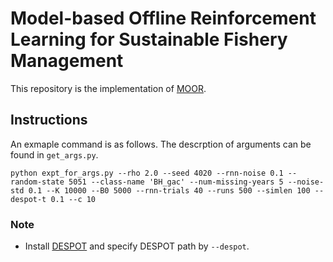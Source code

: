 # Model-based Offline Reinforcement Learning for Sustainable Fishery Management
This repository is the implementation of [MOOR](https://doi.org/10.1111/exsy.13324).

## Instructions
An exmaple command is as follows. 
The descrption of arguments can be found in `get_args.py`.
```
python expt_for_args.py --rho 2.0 --seed 4020 --rnn-noise 0.1 --random-state 5051 --class-name 'BH_gac' --num-missing-years 5 --noise-std 0.1 --K 10000 --B0 5000 --rnn-trials 40 --runs 500 --simlen 100 --despot-t 0.1 --c 10 
```

### Note
* Install [DESPOT](https://github.com/AdaCompNUS/despot) and specify DESPOT path by `--despot`.



